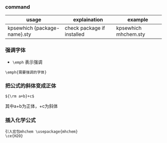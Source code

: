 ### command
| usage                        | explaination               | example              |
|------------------------------|----------------------------|----------------------|
| kpsewhich {package-name}.sty | check package if installed | kpsewhich mhchem.sty |

### 强调字体
- `\emph` 表示强调
```
\emph{需要强调的字体}
```
### 把公式的斜体变成正体
```
${\rm a+b}+c$
```
其中a+b为正体，+c为斜体
### 插入化学公式
```
引入宏包mhchem \usepackage{mhchem}
\ce{H2O}
```
